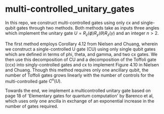 # multi-controlled_unitary_gates
In this repo, we construct multi-controlled gates using only cx and single-qubit gates through two methods. Both methods take as inputs three angles which implement the unitary gate $U = R_z(\phi)R_y(\theta)R_z(\gamma)$ and an integer $n>2$. 

The first method employs Corollary 4.12 from Nielsen and Chuang, wherein we construct a single-controlled U gate (CU) using only single qubit gates which are defined in terms of phi, theta, and gamma, and two cx gates. We then use this decomposition of CU and a decomposition of the Toffoli gate (ccx) into singly-controlled gates and cx to implement Figure 4.10 in Nielsen and Chuang. Though this method requires only one ancillary qubit, the number of Toffoli gates grows linearly with the number of controls for the multi-controlled gate $C^n(U)$.

Towards the end, we implement a multicontrolled unitary gate based on page 18 of 'Elementary gates for quantum computation' by Barenco et al, which uses only one ancilla in exchange of an exponential increase in the number of gates required.
